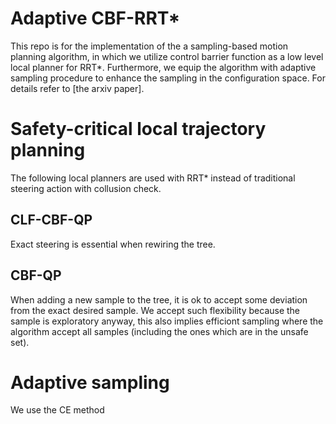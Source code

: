 # Adaptive CBF-RRT* 
This repo  is for the implementation of the a sampling-based motion planning algorithm, in which we utilize control barrier function as a low level local planner for RRT*. Furthermore, we equip the algorithm with adaptive sampling procedure to enhance the sampling in the configuration space. For details refer to [the arxiv paper]. 

# Safety-critical local trajectory planning 
The following local planners are used with RRT* instead of traditional steering action with collusion check. 
## CLF-CBF-QP 
Exact steering is essential when rewiring the tree. 
## CBF-QP 
When adding a new sample to the tree, it is ok to accept some deviation from the exact desired sample. We accept such flexibility because the sample is exploratory anyway, this also implies efficiont sampling where the algorithm accept all samples (including the ones which are in the unsafe set). 

# Adaptive sampling 
We use the CE method
